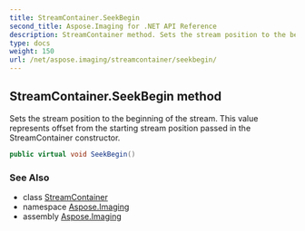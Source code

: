 ```yaml
---
title: StreamContainer.SeekBegin
second_title: Aspose.Imaging for .NET API Reference
description: StreamContainer method. Sets the stream position to the beginning of the stream. This value represents offset from the starting stream position passed in the StreamContainer constructor
type: docs
weight: 150
url: /net/aspose.imaging/streamcontainer/seekbegin/
---
```

## StreamContainer.SeekBegin method

Sets the stream position to the beginning of the stream. This value represents offset from the starting stream position passed in the StreamContainer constructor.

```csharp
public virtual void SeekBegin()
```

### See Also

* class [StreamContainer](../)
* namespace [Aspose.Imaging](../../streamcontainer/)
* assembly [Aspose.Imaging](../../../)


